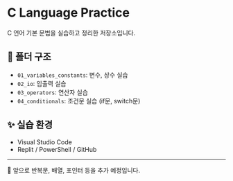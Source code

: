 # C Language Practice

C 언어 기본 문법을 실습하고 정리한 저장소입니다.

## 📂 폴더 구조

- `01_variables_constants`: 변수, 상수 실습
- `02_io`: 입출력 실습
- `03_operators`: 연산자 실습
- `04_conditionals`: 조건문 실습 (if문, switch문)

## ✨ 실습 환경
- Visual Studio Code
- Replit / PowerShell / GitHub

---

🚀 앞으로 반복문, 배열, 포인터 등을 추가 예정입니다.
